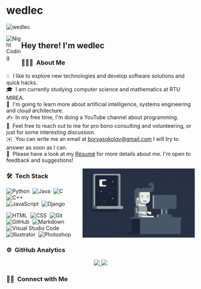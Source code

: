 # wedlec
![wedlec](https://sun9-66.userapi.com/impg/s3oxyC0BKscyoN1f41CQKX0eYHjIcebvaR5RhA/oYa3duy3AbU.jpg?size=2560x800&quality=96&sign=62bcf274bda168c0e77a9bcaee2069ef&type=album)

<img alt="Night Coding" src="./assets/Hand%20Wave.gif" width='40' align="left"/><h2>Hey there! I'm wedlec</h2>

<!-- ## 👋 &nbsp;Hey there! I'm wedlec-->

### 👨🏻‍💻 &nbsp;About Me

💡 &nbsp;I like to explore new technologies and develop software solutions and quick hacks.\
🎓 &nbsp;I am currently studying computer science and mathematics at RTU MIREA.\
🌱 &nbsp;I'm going to learn more about artificial intelligence, systems engineering and cloud architecture.\
✍️ &nbsp;In my free time, I'm doing a YouTube channel about programming.\
💬 &nbsp;Feel free to reach out to me for pro bono consulting and volunteering, or just for some interesting discussion.\
✉️ &nbsp;You can write me an email at boryasokolov@gmail.com I will try to answer as soon as I can.\
📄 &nbsp;Please have a look at my [Résumé](https://github.com/Wedlec129) for more details about me. I'm open to feedback and suggestions!

<img alt="Night Coding" src="https://raw.githubusercontent.com/AVS1508/AVS1508/master/assets/Night-Coding.gif" align="right"/>

### 🛠 &nbsp;Tech Stack

![Python](https://img.shields.io/badge/-Python-05122A?style=flat&logo=python)&nbsp;
![Java](https://img.shields.io/badge/-Java-05122A?style=flat&logo=Java&logoColor=FFA518)&nbsp;
![C](https://img.shields.io/badge/-C-05122A?style=flat&logo=C&logoColor=A8B9CC)&nbsp;
![C++](https://img.shields.io/badge/-C++-05122A?style=flat&logo=C%2B%2B&logoColor=00599C)\
![JavaScript](https://img.shields.io/badge/-JavaScript-05122A?style=flat&logo=javascript)&nbsp;
![Django](https://img.shields.io/badge/-Django-05122A?style=flat&logo=django&logoColor=092E20)&nbsp;


![HTML](https://img.shields.io/badge/-HTML-05122A?style=flat&logo=HTML5)&nbsp;
![CSS](https://img.shields.io/badge/-CSS-05122A?style=flat&logo=CSS3&logoColor=1572B6)&nbsp;
![Git](https://img.shields.io/badge/-Git-05122A?style=flat&logo=git)&nbsp;
![GitHub](https://img.shields.io/badge/-GitHub-05122A?style=flat&logo=github)&nbsp;
![Markdown](https://img.shields.io/badge/-Markdown-05122A?style=flat&logo=markdown)\
![Visual Studio Code](https://img.shields.io/badge/-Visual%20Studio%20Code-05122A?style=flat&logo=visual-studio-code&logoColor=007ACC)&nbsp;
![Illustrator](https://img.shields.io/badge/-Illustrator-05122A?style=flat&logo=adobe-illustrator)&nbsp;
![Photoshop](https://img.shields.io/badge/-Photoshop-05122A?style=flat&logo=adobe-photoshop)&nbsp;


### ⚙️ &nbsp;GitHub Analytics

<p align="center">
<a href="https://github.com/Wedlec129">
  <img height="180em" src="https://github-readme-stats-eight-theta.vercel.app/api?username=Wedlec129&show_icons=true&theme=algolia&include_all_commits=true&count_private=true"/>
  <img height="180em" src="https://github-readme-stats-eight-theta.vercel.app/api/top-langs/?username=Wedlec129&layout=compact&langs_count=8&theme=algolia"/>
</a>
</p>

### 🤝🏻 &nbsp;Connect with Me


